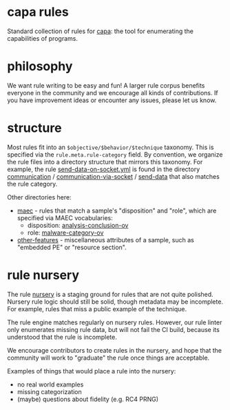 # capa rules
Standard collection of rules for [capa](https://ghe.eng.fireeye.com/FLARE/capa): the tool for enumerating the capabilities of programs.

# philosophy
We want rule writing to be easy and fun! A larger rule corpus benefits everyone in the community and we encourage all kinds of contributions. If you have improvement ideas or encounter any issues, please let us know.

# structure

Most rules fit into an `$objective/$behavior/$technique` taxonomy.
This is specified via the `rule.meta.rule-category` field.
By convention, we organize the rule files into a directory structure that mirrors this taxonomy.
For example, the rule [send-data-on-socket.yml](./communication/communication-via-socket/send-data/send-data-on-socket.yml)
 is found in the directory 
 [communication](./communication/) /
 [communication-via-socket](./communication/communication-via-socket/) /
 [send-data](./communication/communication-via-socket/send-data/)
 that also matches the rule category.

Other directories here:

  - [maec](./maec/) - rules that match a sample's "disposition" and "role", which are specified via MAEC vocabularies:
    - disposition: [analysis-conclusion-ov](./maec/analysis-conclusion/)
    - role: [malware-category-ov](./maec/malware-category/)
  - [other-features](./other-features/) - miscellaneous attributes of a sample, such as "embedded PE" or "resource section".

# rule nursery
The rule [nursery](https://github.com/fireeye/capa-rules/tree/master/nursery) is a staging ground for rules that are not quite polished. Nursery rule logic should still be solid, though metadata may be incomplete. For example, rules that miss a public example of the technique.

The rule engine matches regularly on nursery rules. However, our rule linter only enumerates missing rule data, but will not fail the CI build, because its understood that the rule is incomplete.

We encourage contributors to create rules in the nursery, and hope that the community will work to "graduate" the rule once things are acceptable.

Examples of things that would place a rule into the nursery:
  - no real world examples
  - missing categorization
  - (maybe) questions about fidelity (e.g. RC4 PRNG)
